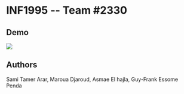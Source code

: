 INF1995 -- Team #2330
=====================
## Demo
![](project2.gif)

## Authors
Sami Tamer Arar,
Maroua Djaroud,
Asmae El hajla,
Guy-Frank Essome Penda
